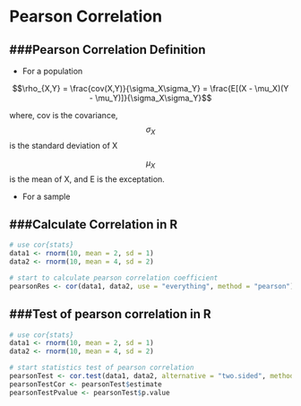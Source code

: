 # Pearson Correlation

<script src="../js/general.js"></script>

###Pearson Correlation Definition
---

* For a population

$$\rho_{X,Y} = \frac{cov(X,Y)}{\sigma_X\sigma_Y} = \frac{E[(X - \mu_X)(Y - \mu_Y)]}{\sigma_X\sigma_Y}$$

where, cov is the covariance, $$\sigma_X$$ is the standard deviation of X

$$\mu_X$$ is the mean of X, and E is the exceptation.

* For a sample



###Calculate Correlation in R
---

```R
# use cor{stats}
data1 <- rnorm(10, mean = 2, sd = 1)
data2 <- rnorm(10, mean = 4, sd = 2)

# start to calculate pearson correlation coefficient
pearsonRes <- cor(data1, data2, use = "everything", method = "pearson")
```

###Test of pearson correlation in R
---

```R
# use cor{stats}
data1 <- rnorm(10, mean = 2, sd = 1)
data2 <- rnorm(10, mean = 4, sd = 2)

# start statistics test of pearson correlation
pearsonTest <- cor.test(data1, data2, alternative = "two.sided", method = "pearson")
pearsonTestCor <- pearsonTest$estimate
pearsonTestPvalue <- pearsonTest$p.value
```